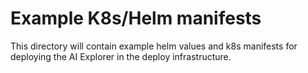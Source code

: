 # Example K8s/Helm manifests
This directory will contain example helm values and k8s manifests for deploying the AI Explorer in the deploy infrastructure.